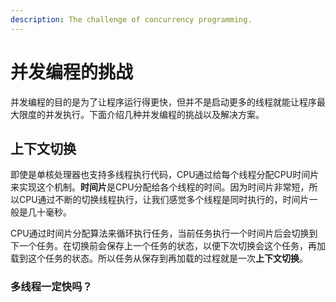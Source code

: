 ```yaml
---
description: The challenge of concurrency programming.
---
```


# 并发编程的挑战

并发编程的目的是为了让程序运行得更快，但并不是启动更多的线程就能让程序最大限度的并发执行。下面介绍几种并发编程的挑战以及解决方案。

## 上下文切换

即使是单核处理器也支持多线程执行代码，CPU通过给每个线程分配CPU时间片来实现这个机制。**时间片**是CPU分配给各个线程的时间。因为时间片非常短，所以CPU通过不断的切换线程执行，让我们感觉多个线程是同时执行的，时间片一般是几十毫秒。

CPU通过时间片分配算法来循环执行任务，当前任务执行一个时间片后会切换到下一个任务。在切换前会保存上一个任务的状态，以便下次切换会这个任务，再加载到这个任务的状态。所以任务从保存到再加载的过程就是一次**上下文切换**。

### 多线程一定快吗？

